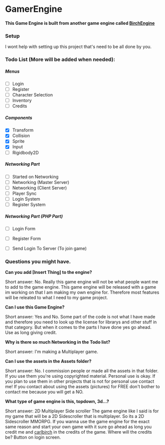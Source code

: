 # GamerEngine
#### This Game Engine is built from another game engine called [BirchEngine](https://github.com/carlbirch/BirchEngine)

### Setup
I wont help with setting up this project that's need to be all done by you.

### Todo List (More will be added when needed):

##### Menus

- [ ] Login
- [ ] Register
- [ ] Character Selection
- [ ] Inventory
- [ ] Credits

##### Components
- [x] Transform
- [x] Collision
- [x] Sprite
- [x] Input
- [ ] Rigidbody2D

##### Networking Part
- [ ] Started on Networking
- [ ] Networking (Master Server)
- [ ] Networking (Client Server)
- [ ] Player Sync
- [ ] Login System
- [ ] Register System

##### Networking Part (PHP Part)
- [ ] Login Form
- [ ] Register Form
- [ ] Send Login To Server (To join game)


### Questions you might have.
**Can you add [Insert Thing] to the engine?**

Short answer: No.
Really this game engine will not be what people want me to add to the game engine. This game engine will be released with a game im working on that I am making my own engine for. Therefore most features will be releated to what I need to my game project.

**Can I use this Game Engine?**

Short answer: Yes and No.
Some part of the code is not what I have made and therefore you need to look up the license for librarys and other stuff in that category. But when it comes to the parts I have done yes go ahead. Use as long giving credit.

**Why is there so much Networking in the Todo list?**

Short answer: I'm making a Multiplayer game.

**Can I use the assets in the Assets folder?**

Short answer: No.
I commission people or made all the assets in that folder. If you use them you're using copyrighted material. Personal use is okay. If you plan to use them in other projects that is not for personal use contact me! If you contact about using the assets (pictures) for FREE don't bother to contact me because you will get a NO.

**What type of game engine is this, topdown, 3d...?**

Short answer: 2D Multiplayer Side scroller
The game engine like I said is for my game that will be a 2D Sidescroller that is multiplayer. So its a 2D Sidescroller MMORPG. If you wanna use the game engine for the exact same reason and start your own game with it sure go ahead as long you credit me and [carlbirch](https://github.com/carlbirch) in the credits of the game. Where will the credits be? Button on login screen.
